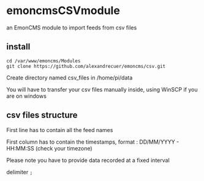 # emoncmsCSVmodule
an EmonCMS module to import feeds from csv files

## install
```
cd /var/www/emoncms/Modules
git clone https://github.com/alexandrecuer/emoncms/csv.git
```
Create directory named csv_files in /home/pi/data

You will have to transfer your csv files manually inside, using WinSCP if you are on windows

## csv files structure

First line has to contain all the feed names

First column has to contain the timestamps, format : DD/MM/YYYY - HH:MM:SS (check your timezone)

Please note you have to provide data recorded at a fixed interval

delimiter ``;``
